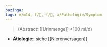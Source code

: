 ```yaml
---
bazinga: 
tags: m/m14, f/🍆, f/🍺, a/Pathologie/Symptom
---
```

> (Abstract::[[Urinmenge]] <100 ml/d)
- **Ätiologie**:: siehe [[Nierenversagen]]